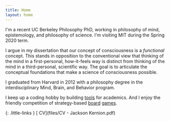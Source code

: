 ```yaml
---
title: Home
layout: home
---
```


I'm a recent UC Berkeley Philosophy PhD, working in philosophy of mind, epistemology, and philosophy of science. I'm visiting MIT during the Spring 2020 term.

I argue in my dissertation that our concept of consciousness is a *functional* concept. This stands in opposition to the conventional view that thinking of the mind in a first-personal, how-it-feels way is distinct from thinking of the mind in a third-personal, scientific way. The goal is to articulate the conceptual foundations that make a science of consciousness possible.

I graduated from Harvard in 2012 with a philosophy degree in the interdisciplinary Mind, Brain, and Behavior program.

I keep up a coding hobby by building [tools](/tools) for academics. And I enjoy the friendly competition of strategy-based [board](https://boardgamegeek.com/boardgame/13/catan) [games](https://boardgamegeek.com/boardgame/68448/7-wonders).

{: .little-links }
[<i class="fa fa-file-o" aria-hidden="true"></i> CV](files/CV - Jackson Kernion.pdf)

<!-- 

Later...
- "Some things I imagine a visitor to the website might want to know about me:"
	- I grew up in Pittsburgh, PA, where I ran cross country and sang in musicals at a giant suburban public high school.
	- I went to Harvard for undergrad, where I graduated in 2012 with a philosophy degree in the interdisciplinary Mind, Brain, and Behavior program.
		- In addition to leading that program's undergrad extracurricular organization (HSMBB) ...
		- "I have a background in software engineering..."
		- Acting/ a capella
		- (Met my future wife)
	- After sophomore year, I traveled through Nepal 
- Hobbies/interests?
- "I graduated from Harvard in 2012 with MBB degree
- "I have a background in software engineering..."

-->
